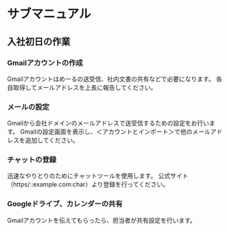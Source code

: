 # サブマニュアル
## 入社初日の作業
### Gmailアカウントの作成
Gmailアカウントはめーるの送受信、社内文書の共有などで必要になります。
各自取得してメールアドレスを上長に報告してください。
### メールの設定
Gmailから会社ドメインのメールアドレスで送受信するための設定をお行います。
Gmailの設定画面を表示し、＜アカウントとインポート＞で他のメールアドレスを追加してください。
### チャットの登録
迅速なやりとりのためにチャットツールを使用します。
公式サイト（https/::example.com:char）より登録を行ってください。
### Googleドライブ、カレンダーの共有
Gmailアカウントを伝えてもらったら、担当者が共有設定を行います。